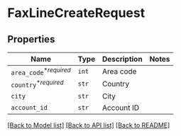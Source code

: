 # FaxLineCreateRequest



## Properties

| Name | Type | Description | Notes |
| ---- | ---- | ----------- | ----- |
| `area_code`<sup>*_required_</sup> | ```int``` |  Area code  |  |
| `country`<sup>*_required_</sup> | ```str``` |  Country  |  |
| `city` | ```str``` |  City  |  |
| `account_id` | ```str``` |  Account ID  |  |


[[Back to Model list]](../README.md#documentation-for-models) [[Back to API list]](../README.md#documentation-for-api-endpoints) [[Back to README]](../README.md)


